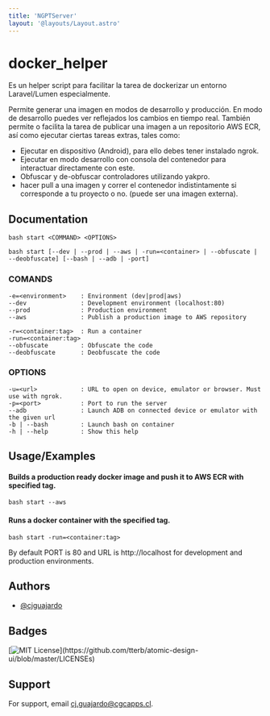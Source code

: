 ```yaml
---
title: 'NGPTServer'
layout: '@layouts/Layout.astro'
---
```


# docker_helper

Es un helper script para facilitar la tarea de dockerizar un entorno Laravel/Lumen especialmente.

Permite generar una imagen en modos de desarrollo y producción. En modo de desarrollo puedes ver reflejados los cambios en tiempo real.
También permite o facilita la tarea de publicar una imagen a un repositorio AWS ECR, así como ejecutar ciertas tareas extras, tales como:
  - Ejecutar en dispositivo (Android), para ello debes tener instalado ngrok.
  - Ejecutar en modo desarrollo con consola del contenedor para interactuar directamente con este.
  - Obfuscar y de-obfuscar controladores utilizando yakpro.
  - hacer pull a una imagen y correr el contenedor indistintamente si corresponde a tu proyecto o no. (puede ser una imagen externa).

## Documentation

    bash start <COMMAND> <OPTIONS>

    bash start [--dev | --prod | --aws | -run=<container> | --obfuscate | --deobfuscate] [--bash | --adb | -port]


### COMANDS
    -e=<environment>    : Environment (dev|prod|aws)
    --dev               : Development environment (localhost:80)
    --prod              : Production environment
    --aws               : Publish a production image to AWS repository

    -r=<container:tag>  : Run a container
    -run=<container:tag>
    --obfuscate         : Obfuscate the code
    --deobfuscate       : Deobfuscate the code

### OPTIONS
    -u=<url>            : URL to open on device, emulator or browser. Must use with ngrok.
    -p=<port>           : Port to run the server
    --adb               : Launch ADB on connected device or emulator with the given url
    -b | --bash         : Launch bash on container
    -h | --help         : Show this help

## Usage/Examples


#### Builds a production ready docker image and push it to AWS ECR with specified tag.
    bash start --aws  
        
#### Runs a docker container with the specified tag.
    bash start -run=<container:tag>  
        

By default PORT is 80 and URL is http://localhost for development and production environments.
## Authors

- [@cjguajardo](https://www.github.com/cjguajardo)


## Badges

[![MIT License](https://img.shields.io/apm/l/atomic-design-ui.svg?)](https://github.com/tterb/atomic-design-ui/blob/master/LICENSEs)


## Support

For support, email cj.guajardo@cgcapps.cl.

